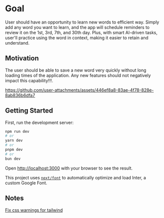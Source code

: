 # Goal

User should have an opportunity to learn new words to efficient way.
Simply add any word you want to learn, and the app will
schedule reminders to review it on the 1st, 3rd, 7th, and 30th
day. Plus, with smart AI-driven tasks, user'll practice
using the word in context, making it easier to retain and
understand.

## Motivation

The user should be able to save a new word very quickly without long loading times of the application.
Any new features should not negatively impact this capability!!!.



https://github.com/user-attachments/assets/446ef8a8-83ae-4f78-828e-8ab836b6dfa7



## Getting Started

First, run the development server:

```bash
npm run dev
# or
yarn dev
# or
pnpm dev
# or
bun dev
```

Open [http://localhost:3000](http://localhost:3000) with your browser to see the result.

This project uses [`next/font`](https://nextjs.org/docs/basic-features/font-optimization) to automatically optimize and load Inter, a custom Google Font.

## Notes

[Fix css warnings for tailwind](https://batchnepal.com/topic/fix-unknown-at-rule-warning-in-vscode)
